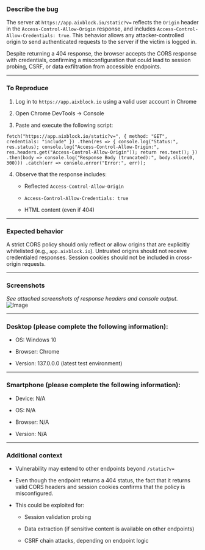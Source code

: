 
### **Describe the bug**

The server at `https://app.aixblock.io/static?v=` reflects the `Origin` header in the `Access-Control-Allow-Origin` response, and includes `Access-Control-Allow-Credentials: true`. This behavior allows any attacker-controlled origin to send authenticated requests to the server if the victim is logged in.

Despite returning a 404 response, the browser accepts the CORS response with credentials, confirming a misconfiguration that could lead to session probing, CSRF, or data exfiltration from accessible endpoints.

----------

### **To Reproduce**

1.  Log in to `https://app.aixblock.io` using a valid user account in Chrome
    
2.  Open Chrome DevTools → Console
    
3.  Paste and execute the following script:

`fetch("https://app.aixblock.io/static?v=", { method: "GET", credentials: "include" })
.then(res => { console.log("Status:", res.status); console.log("Access-Control-Allow-Origin:", res.headers.get("Access-Control-Allow-Origin")); return res.text();
})
.then(body => console.log("Response Body (truncated):", body.slice(0, 300)))
.catch(err => console.error("Error:", err));` 

4.  Observe that the response includes:
    
    -   Reflected `Access-Control-Allow-Origin`
        
    -   `Access-Control-Allow-Credentials: true`
        
    -   HTML content (even if 404)
        

----------

### **Expected behavior**

A strict CORS policy should only reflect or allow origins that are explicitly whitelisted (e.g., `app.aixblock.io`). Untrusted origins should not receive credentialed responses. Session cookies should not be included in cross-origin requests.

----------

### **Screenshots**

_See attached screenshots of response headers and console output._  
![Image](https://github.com/user-attachments/assets/02066059-48d4-4458-8e31-eb1662e289fa)

----------

### **Desktop (please complete the following information):**

-   OS: Windows 10
    
-   Browser: Chrome
    
-   Version: 137.0.0.0 (latest test environment)
    

----------

### **Smartphone (please complete the following information):**

-   Device: N/A
    
-   OS: N/A
    
-   Browser: N/A
    
-   Version: N/A
    

----------

### **Additional context**

-   Vulnerability may extend to other endpoints beyond `/static?v=`
    
-   Even though the endpoint returns a 404 status, the fact that it returns valid CORS headers and session cookies confirms that the policy is misconfigured.
    
-   This could be exploited for:
    
    -   Session validation probing
        
    -   Data extraction (if sensitive content is available on other endpoints)
        
    -   CSRF chain attacks, depending on endpoint logic
